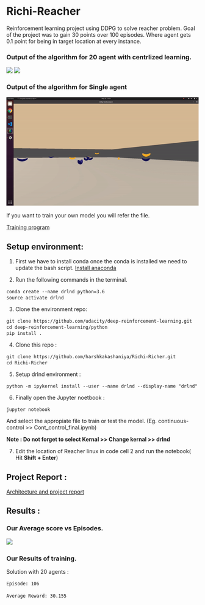 # Richi-Reacher
Reinforcement learning project using DDPG to solve reacher problem. Goal of the project was to gain 30 points over 100 episodes.
Where agent gets 0.1 point for being in target location at every instance.

### Output of the algorithm for 20 agent with centrlized learning. 

<img src="https://github.com/harshkakashaniya/Richi-Richer/blob/main/images/untrain_20.gif" width="400"/> <img src="https://github.com/harshkakashaniya/Richi-Richer/blob/main/images/Train_20.gif" width="400"/> 

### Output of the algorithm for Single agent

![](https://github.com/harshkakashaniya/Minion_robot/blob/main/banana.gif)


If you want to train your own model you will refer the file.

[Training program](https://github.com/harshkakashaniya/Richi-Richer/blob/main/continuous-control/Cont_control_final.ipynb)

## Setup environment:

1. First we have to install conda once the conda is installed we need to update the bash script.  [Install anaconda](https://docs.anaconda.com/anaconda/install/linux/)

2. Run the following commands in the terminal.
```
conda create --name drlnd python=3.6
source activate drlnd
```

3. Clone the environment repo:
```
git clone https://github.com/udacity/deep-reinforcement-learning.git
cd deep-reinforcement-learning/python
pip install .
```

4. Clone this repo :
```
git clone https://github.com/harshkakashaniya/Richi-Richer.git
cd Richi-Richer
```

5. Setup drlnd environment :
```
python -m ipykernel install --user --name drlnd --display-name "drlnd"
```
6. Finally open the Jupyter noetbook :

```
jupyter notebook
```

And select the appropiate file to train or test the model.
(Eg. continuous-control >> Cont_control_final.ipynb)

**Note : Do not forget to select Kernal >> Change kernal >> drlnd**

7. Edit the location of Reacher linux in code cell 2 and run the notebook( Hit  **Shift + Enter**) 


## Project Report :

[Architecture and project report](https://github.com/harshkakashaniya/Minion_robot/blob/main/Report.md)

## Results :

### Our Average score vs Episodes.

![](https://github.com/harshkakashaniya/Richi-Richer/blob/main/images/20_agents.png)

### Our Results of training.
Solution with 20 agents :
```
Episode: 106 

Average Reward: 30.155
```
